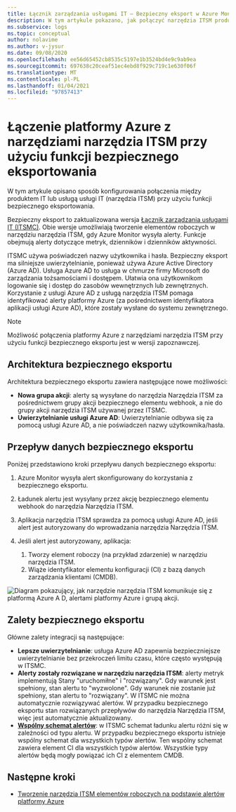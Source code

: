 ```yaml
---
title: Łącznik zarządzania usługami IT — Bezpieczny eksport w Azure Monitor
description: W tym artykule pokazano, jak połączyć narzędzia ITSM produkty/usługi z bezpiecznym eksportem w Azure Monitor, aby centralnie monitorować narzędzia ITSM elementy robocze i zarządzać nimi.
ms.subservice: logs
ms.topic: conceptual
author: nolavime
ms.author: v-jysur
ms.date: 09/08/2020
ms.openlocfilehash: ee56d65452cb8535c5197e1b3524bd4e9c9ab9ea
ms.sourcegitcommit: 697638c20ceaf51ec4ebd8f929c719c1e630f06f
ms.translationtype: MT
ms.contentlocale: pl-PL
ms.lasthandoff: 01/04/2021
ms.locfileid: "97857413"
---
```

# <a name="connect-azure-to-itsm-tools-by-using-secure-export"></a>Łączenie platformy Azure z narzędziami narzędzia ITSM przy użyciu funkcji bezpiecznego eksportowania

W tym artykule opisano sposób konfigurowania połączenia między produktem IT lub usługą usługi IT (narzędzia ITSM) przy użyciu funkcji bezpiecznego eksportowania.

Bezpieczny eksport to zaktualizowana wersja [Łącznik zarządzania usługami IT (ITSMC)](./itsmc-overview.md). Obie wersje umożliwiają tworzenie elementów roboczych w narzędziu narzędzia ITSM, gdy Azure Monitor wysyła alerty. Funkcje obejmują alerty dotyczące metryk, dzienników i dzienników aktywności.

ITSMC używa poświadczeń nazwy użytkownika i hasła. Bezpieczny eksport ma silniejsze uwierzytelnianie, ponieważ używa Azure Active Directory (Azure AD). Usługa Azure AD to usługa w chmurze firmy Microsoft do zarządzania tożsamościami i dostępem. Ułatwia ona użytkownikom logowanie się i dostęp do zasobów wewnętrznych lub zewnętrznych. Korzystanie z usługi Azure AD z usługą narzędzia ITSM pomaga identyfikować alerty platformy Azure (za pośrednictwem identyfikatora aplikacji usługi Azure AD), które zostały wysłane do systemu zewnętrznego.

> [!NOTE]
> Możliwość połączenia platformy Azure z narzędziami narzędzia ITSM przy użyciu funkcji bezpiecznego eksportu jest w wersji zapoznawczej.

## <a name="secure-export-architecture"></a>Architektura bezpiecznego eksportu

Architektura bezpiecznego eksportu zawiera następujące nowe możliwości:

* **Nowa grupa akcji**: alerty są wysyłane do narzędzia Narzędzia ITSM za pośrednictwem grupy akcji bezpiecznego elementu webhook, a nie do grupy akcji narzędzia ITSM używanej przez ITSMC.
* **Uwierzytelnianie usługi Azure AD**: Uwierzytelnianie odbywa się za pomocą usługi Azure AD, a nie poświadczeń nazwy użytkownika/hasła.

## <a name="secure-export-data-flow"></a>Przepływ danych bezpiecznego eksportu

Poniżej przedstawiono kroki przepływu danych bezpiecznego eksportu:

1. Azure Monitor wysyła alert skonfigurowany do korzystania z bezpiecznego eksportu.
2. Ładunek alertu jest wysyłany przez akcję bezpiecznego elementu webhook do narzędzia Narzędzia ITSM.
3. Aplikacja narzędzia ITSM sprawdza za pomocą usługi Azure AD, jeśli alert jest autoryzowany do wprowadzania narzędzia Narzędzia ITSM.
4. Jeśli alert jest autoryzowany, aplikacja:
   
   1. Tworzy element roboczy (na przykład zdarzenie) w narzędziu narzędzia ITSM.
   2. Wiąże identyfikator elementu konfiguracji (CI) z bazą danych zarządzania klientami (CMDB).

![Diagram pokazujący, jak narzędzie narzędzia ITSM komunikuje się z platformą Azure A D, alertami platformy Azure i grupą akcji.](media/it-service-management-connector-secure-webhook-connections/secure-export-diagram.png)

## <a name="benefits-of-secure-export"></a>Zalety bezpiecznego eksportu

Główne zalety integracji są następujące:

* **Lepsze uwierzytelnianie**: usługa Azure AD zapewnia bezpieczniejsze uwierzytelnianie bez przekroczeń limitu czasu, które często występują w ITSMC.
* **Alerty zostały rozwiązane w narzędziu narzędzia ITSM**: alerty metryk implementują Stany "uruchomiłne" i "rozwiązany". Gdy warunek jest spełniony, stan alertu to "wyzwolone". Gdy warunek nie zostanie już spełniony, stan alertu to "rozwiązany". W ITSMC nie można automatycznie rozwiązywać alertów. W przypadku bezpiecznego eksportu stan rozwiązanych przepływów do narzędzia Narzędzia ITSM, więc jest automatycznie aktualizowany.
* **[Wspólny schemat alertów](./alerts-common-schema.md)**: w ITSMC schemat ładunku alertu różni się w zależności od typu alertu. W przypadku bezpiecznego eksportu istnieje wspólny schemat dla wszystkich typów alertów. Ten wspólny schemat zawiera element CI dla wszystkich typów alertów. Wszystkie typy alertów będą mogły powiązać ich CI z elementem CMDB.

## <a name="next-steps"></a>Następne kroki

* [Tworzenie narzędzia ITSM elementów roboczych na podstawie alertów platformy Azure](./itsmc-overview.md)
